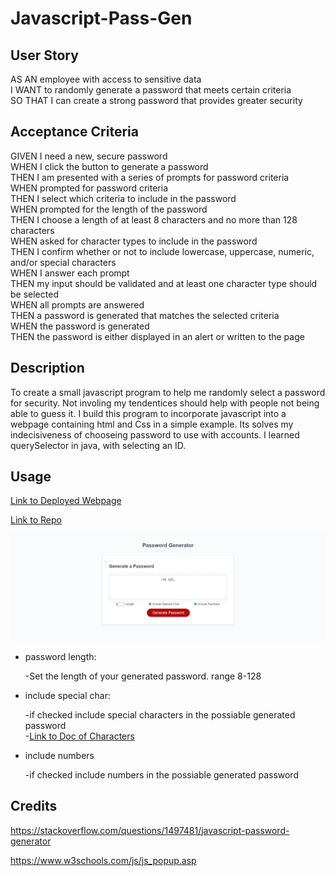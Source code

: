 # Javascript-Pass-Gen

## User Story
AS AN employee with access to sensitive data  
I WANT to randomly generate a password that meets certain criteria  
SO THAT I can create a strong password that provides greater security

## Acceptance Criteria
GIVEN I need a new, secure password  
WHEN I click the button to generate a password  
THEN I am presented with a series of prompts for password criteria  
WHEN prompted for password criteria  
THEN I select which criteria to include in the password  
WHEN prompted for the length of the password  
THEN I choose a length of at least 8 characters and no more than 128 characters  
WHEN asked for character types to include in the password  
THEN I confirm whether or not to include lowercase, uppercase, numeric, and/or special characters  
WHEN I answer each prompt  
THEN my input should be validated and at least one character type should be selected  
WHEN all prompts are answered  
THEN a password is generated that matches the selected criteria  
WHEN the password is generated  
THEN the password is either displayed in an alert or written to the page  

## Description
To create a small javascript program to help me randomly select a password for security. Not involing my tendentices should help with people not being able to guess it. I build this program to incorporate javascript into a webpage containing html and Css in a simple example. Its solves my indecisiveness of chooseing password to use with accounts. I learned querySelector in java, with selecting an ID.

## Usage

[Link to Deployed Webpage](https://kevinrhode.github.io/Javascript-pass-gen/)

[Link to Repo](https://github.com/KevinRhode/Javascript-pass-gen)

![image of password generator](./assets/images/default.png)

* password length:

  -Set the length of your generated password. range 8-128
 
* include special char:

   
  -if checked include special characters in the possiable generated password  
  -[Link to Doc of Characters](https://owasp.org/www-community/password-special-characters)
* include numbers
      
    -if checked include numbers in the possiable generated password 


## Credits

https://stackoverflow.com/questions/1497481/javascript-password-generator

https://www.w3schools.com/js/js_popup.asp

